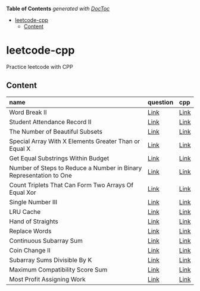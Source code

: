 <!-- START doctoc generated TOC please keep comment here to allow auto update -->
<!-- DON'T EDIT THIS SECTION, INSTEAD RE-RUN doctoc TO UPDATE -->
**Table of Contents**  *generated with [DocToc](https://github.com/thlorenz/doctoc)*

- [leetcode-cpp](#leetcode-cpp)
  - [Content](#content)

<!-- END doctoc generated TOC please keep comment here to allow auto update -->

# leetcode-cpp

Practice leetcode with CPP

## Content

| name                                                  | question                                                                                    | cpp                                                                           |
| :---------------------------------------------------- | :------------------------------------------------------------------------------------------ | :---------------------------------------------------------------------------- |
| Word Break II                                         | [Link](https://leetcode.com/problems/word-break-ii/description/)                            | [Link](./include/word_break_ii.h)                                         |
| Student Attendance Record II                          | [Link](https://leetcode.com/problems/student-attendance-record-ii/description/)             | [Link](./include/student_attendance_record_ii.h)                          |
| The Number of Beautiful Subsets                       | [Link](https://leetcode.com/problems/the-number-of-beautiful-subsets)                       | [Link](./include/the_number_of_beautiful_subsets.h)                       |
| Special Array With X Elements Greater Than or Equal X | [Link](https://leetcode.com/problems/special-array-with-x-elements-greater-than-or-equal-x) | [Link](./include/special_array_with_x_elements_greater_than_or_equal_x.h) |
| Get Equal Substrings Within Budget | [Link](https://leetcode.com/problems/get-equal-substrings-within-budget) | [Link](./include/get_equal_substrings_within_budget.h) |
| Number of Steps to Reduce a Number in Binary Representation to One | [Link](https://leetcode.com/problems/number-of-steps-to-reduce-a-number-in-binary-representation-to-one) | [Link](./include/number_of_steps_to_reduce_a_number_in_binary_representation_to_one.h) |
| Count Triplets That Can Form Two Arrays Of Equal Xor | [Link](https://leetcode.com/problems/count-triplets-that-can-form-two-arrays-of-equal-xor) | [Link](./include/count_triplets_that_can_form_two_arrays_of_equal_xor.h) |
| Single Number III | [Link](https://leetcode.com/problems/single-number-iii) | [Link](./include/single_number_iii.h) |
| LRU Cache | [Link](https://leetcode.com/problems/lru-cache)| [Link](./include/lru_cache.h) |
| Hand of Straights | [Link](https://leetcode.com/problems/hand-of-straights) | [Link](./include/hand_of_straights.h) |
| Replace Words | [Link](https://leetcode.com/problems/replace-words) | [Link](./include/replace_words.h) |
| Continuous Subarray Sum | [Link](https://leetcode.com/problems/continuous-subarray-sum) | [Link](./include/continuous_subarray_sum.h) |
| Coin Change II | [Link](https://leetcode.com/problems/coin-change-ii) | [Link](./include/coin_change_ii.h) |
| Subarray Sums Divisible By K | [Link](https://leetcode.com/problems/subarray-sums-divisible-by-k) | [Link](./include/subarray_sums_divisible_by_k.h) |
| Maximum Compatibility Score Sum | [Link](https://leetcode.com/problems/maximum-compatibility-score-sum) | [Link](./include/maximum_compatibility_score_sum.h) |
| Most Profit Assigning Work | [Link](https://leetcode.com/problems/most-profit-assigning-work) | [Link](./include/most_profit_assigning_work.h) |
